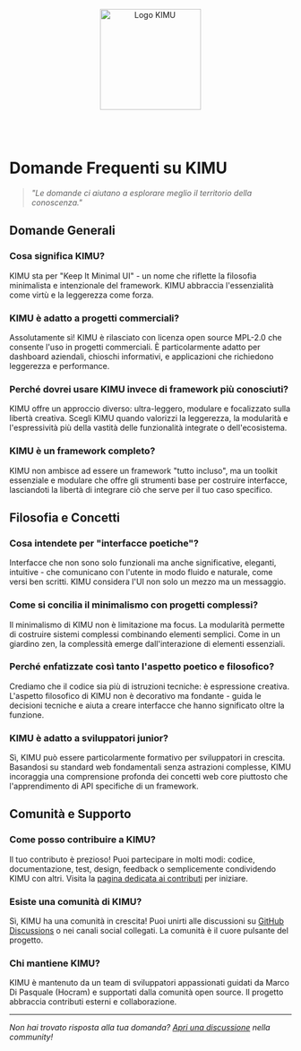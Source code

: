 <p align="center">
  <img src="/images/logo_kimu.png" alt="Logo KIMU" width="180" />
</p>
<br>
<br>

# Domande Frequenti su KIMU

> _"Le domande ci aiutano a esplorare meglio il territorio della conoscenza."_

## Domande Generali

### Cosa significa KIMU?
KIMU sta per "Keep It Minimal UI" - un nome che riflette la filosofia minimalista e intenzionale del framework. KIMU abbraccia l'essenzialità come virtù e la leggerezza come forza.

### KIMU è adatto a progetti commerciali?
Assolutamente sì! KIMU è rilasciato con licenza open source MPL-2.0 che consente l'uso in progetti commerciali. È particolarmente adatto per dashboard aziendali, chioschi informativi, e applicazioni che richiedono leggerezza e performance.

### Perché dovrei usare KIMU invece di framework più conosciuti?
KIMU offre un approccio diverso: ultra-leggero, modulare e focalizzato sulla libertà creativa. Scegli KIMU quando valorizzi la leggerezza, la modularità e l'espressività più della vastità delle funzionalità integrate o dell'ecosistema.

### KIMU è un framework completo?
KIMU non ambisce ad essere un framework "tutto incluso", ma un toolkit essenziale e modulare che offre gli strumenti base per costruire interfacce, lasciandoti la libertà di integrare ciò che serve per il tuo caso specifico.

## Filosofia e Concetti

### Cosa intendete per "interfacce poetiche"?
Interfacce che non sono solo funzionali ma anche significative, eleganti, intuitive - che comunicano con l'utente in modo fluido e naturale, come versi ben scritti. KIMU considera l'UI non solo un mezzo ma un messaggio.

### Come si concilia il minimalismo con progetti complessi?
Il minimalismo di KIMU non è limitazione ma focus. La modularità permette di costruire sistemi complessi combinando elementi semplici. Come in un giardino zen, la complessità emerge dall'interazione di elementi essenziali.

### Perché enfatizzate così tanto l'aspetto poetico e filosofico?
Crediamo che il codice sia più di istruzioni tecniche: è espressione creativa. L'aspetto filosofico di KIMU non è decorativo ma fondante - guida le decisioni tecniche e aiuta a creare interfacce che hanno significato oltre la funzione.

### KIMU è adatto a sviluppatori junior?
Sì, KIMU può essere particolarmente formativo per sviluppatori in crescita. Basandosi su standard web fondamentali senza astrazioni complesse, KIMU incoraggia una comprensione profonda dei concetti web core piuttosto che l'apprendimento di API specifiche di un framework.

## Comunità e Supporto

### Come posso contribuire a KIMU?
Il tuo contributo è prezioso! Puoi partecipare in molti modi: codice, documentazione, test, design, feedback o semplicemente condividendo KIMU con altri. Visita la [pagina dedicata ai contributi](https://github.com/UnicoVerso/kimu/blob/main/CONTRIBUTING.md) per iniziare.

### Esiste una comunità di KIMU?
Sì, KIMU ha una comunità in crescita! Puoi unirti alle discussioni su [GitHub Discussions](https://github.com/UnicoVerso/kimu/discussions) o nei canali social collegati. La comunità è il cuore pulsante del progetto.

### Chi mantiene KIMU?
KIMU è mantenuto da un team di sviluppatori appassionati guidati da Marco Di Pasquale (Hocram) e supportati dalla comunità open source. Il progetto abbraccia contributi esterni e collaborazione.

---

*Non hai trovato risposta alla tua domanda? [Apri una discussione](https://github.com/UnicoVerso/kimu/discussions) nella community!*

